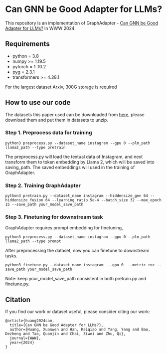 # Can GNN be Good Adapter for LLMs?
This repository is an implementation of GraphAdapter - [Can GNN be Good Adapter for LLMs?](https://arxiv.org/abs/2402.12984) in WWW 2024.

## Requirements
* python = 3.8
* numpy >= 1.19.5
* pytorch = 1 .10.2
* pyg = 2.3.1
* transformers >= 4.28.1 

For the largest dataset Arxiv, 300G storage is required
## How to use our code
The datasets this paper used can be downloaded from [here](https://drive.google.com/drive/folders/13fqwSfY5utv8HibtEoLIAGk7k85W7b2d?usp=sharing), please download them and put them in datasets to unzip.


### Step 1. Preprocess data for training
```
python3 preprocess.py --dataset_name instagram --gpu 0 --plm_path llama2_path --type pretrain
```
The preprocess.py will load the textual data of Instagram, and next transform them to token embedding by Llama 2, which will be saved into saving_path. The saved embeddings will used in the training of GraphAdapter.


### Step 2. Training GraphAdapter
```
python3 pretrain.py --dataset_name instagram --hiddensize_gnn 64 --hiddensize_fusion 64 --learning_ratio 5e-4 --batch_size 32 --max_epoch 15 --save_path your_model_save_path
```

### Step 3. Finetuning for downstream task

GraphAdapter requires prompt embedding for finetuning,

```
python3 preprocess.py --dataset_name instagram --gpu 0 --plm_path llama2_path --type prompt

```
After preprocessing the dataset, now you can finetune to downstream tasks.
```
python3 finetune.py --dataset_name instagram  --gpu 0  --metric roc --save_path your_model_save_path 
```
Note: keep your_model_save_path consistent in both pretrain.py and finetune.py.

## Citation
If you find our work or dataset useful, please consider citing our work:
```
@article{huang2024can,
  title={Can GNN be Good Adapter for LLMs?},
  author={Huang, Xuanwen and Han, Kaiqiao and Yang, Yang and Bao, Dezheng and Tao, Quanjin and Chai, Ziwei and Zhu, Qi},
  journal={WWW},
  year={2024}
}
```
